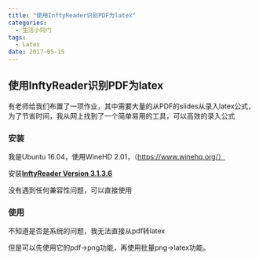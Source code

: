 ```yaml
---
title: "使用InftyReader识别PDF为latex"
categories:
  - 生活小窍门
tags:
  - Latex
date: 2017-05-15
---
```


##  使用InftyReader识别PDF为latex

有老师给我们布置了一项作业，其中需要大量的从PDF的slides从录入latex公式，为了节省时间，我从网上找到了一个简单易用的工具，可以高效的录入公式

### 安装

我是Ubuntu 16.04，使用WineHD 2.01，（https://www.winehq.org/）

安装[**InftyReader Version 3.1.3.6**](http://inftyreader.org/InftyReaderE3136_IDEAL.zip)

没有遇到任何兼容性问题，可以直接使用

### 使用

不知道是否是系统的问题，我无法直接从pdf转latex

但是可以先使用它的pdf->png功能，再使用批量png->latex功能。
